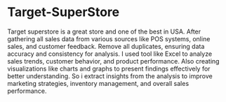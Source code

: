# Target-SuperStore
Target superstore is a great store and one of the best in USA. After gathering all sales data from various sources like POS systems, online sales, and customer feedback. Remove all duplicates, ensuring data accuracy and consistency for analysis. I used tool like Excel to analyze sales trends, customer behavior, and product performance. Also creating visualizations like charts and graphs to present findings effectively for better understanding. So i extract insights from the analysis to improve marketing strategies, inventory management, and overall sales performance.
